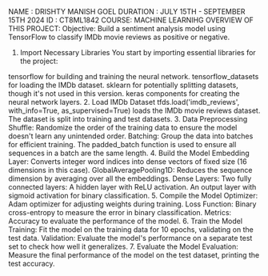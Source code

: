 NAME : DRISHTY MANISH GOEL
DURATION : JULY 15TH - SEPTEMBER 15TH 2024
ID : CT8ML1842
COURSE: MACHINE LEARNIHG
OVERVIEW OF THIS PROJECT: 
Objective: Build a sentiment analysis model using TensorFlow to classify IMDb movie reviews as positive or negative.

1. Import Necessary Libraries
You start by importing essential libraries for the project:

tensorflow for building and training the neural network.
tensorflow_datasets for loading the IMDb dataset.
sklearn for potentially splitting datasets, though it's not used in this version.
keras components for creating the neural network layers.
2. Load IMDb Dataset
tfds.load('imdb_reviews', with_info=True, as_supervised=True) loads the IMDb movie reviews dataset.
The dataset is split into training and test datasets.
3. Data Preprocessing
Shuffle: Randomize the order of the training data to ensure the model doesn't learn any unintended order.
Batching: Group the data into batches for efficient training. The padded_batch function is used to ensure all sequences in a batch are the same length.
4. Build the Model
Embedding Layer: Converts integer word indices into dense vectors of fixed size (16 dimensions in this case).
GlobalAveragePooling1D: Reduces the sequence dimension by averaging over all the embeddings.
Dense Layers: Two fully connected layers:
A hidden layer with ReLU activation.
An output layer with sigmoid activation for binary classification.
5. Compile the Model
Optimizer: Adam optimizer for adjusting weights during training.
Loss Function: Binary cross-entropy to measure the error in binary classification.
Metrics: Accuracy to evaluate the performance of the model.
6. Train the Model
Training: Fit the model on the training data for 10 epochs, validating on the test data.
Validation: Evaluate the model's performance on a separate test set to check how well it generalizes.
7. Evaluate the Model
Evaluation: Measure the final performance of the model on the test dataset, printing the test accuracy.
